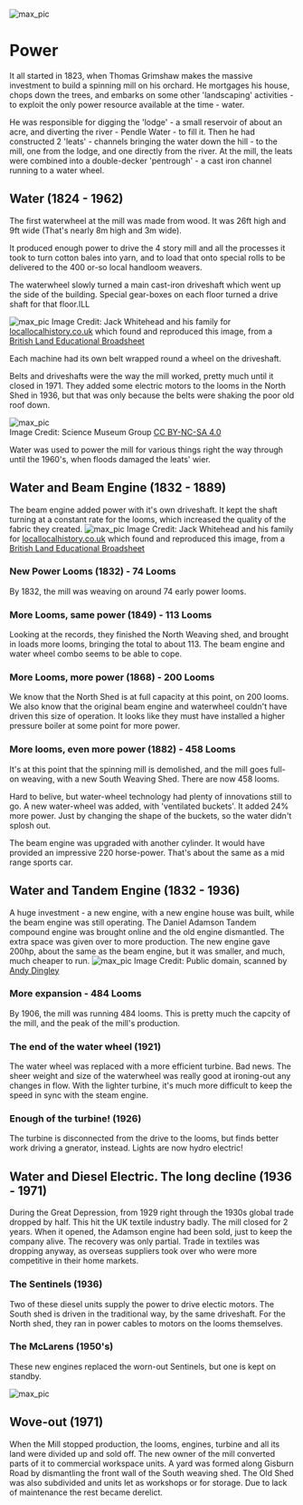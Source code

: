 ![max_pic](./stories.png)

# Power
It all started in 1823, when Thomas Grimshaw makes the massive investment to build a spinning mill on his orchard. 
He mortgages his house, chops down the trees, and embarks on some other 'landscaping' activities - to exploit the only power resource available at the time - water.

He was responsible for digging the 'lodge' - a small reservoir of about an acre, and diverting the river - Pendle Water - to fill it.
Then he had constructed 2 'leats' - channels bringing the water down the hill - to the mill, one from the lodge, and one directly from the river.
At the mill, the leats were combined into a double-decker 'pentrough' - a cast iron channel running to a water wheel.

## Water (1824 - 1962)
The first waterwheel at the mill was made from wood. It was 26ft high and 9ft wide (That's nearly 8m high and 3m wide). 

It produced enough power to drive the 4 story mill and all the processes it took to turn cotton bales into yarn, and to load that onto special rolls to be delivered to the 400 or-so local handloom weavers.

The waterwheel slowly turned a main cast-iron driveshaft which went up the side of the building. 
Special gear-boxes on each floor turned a drive shaft for that floor.ILL

![max_pic](./water_powered_mill.jpg)
Image Credit: Jack Whitehead and his family for [locallocalhistory.co.uk](https://www.locallocalhistory.co.uk/) which found and reproduced this image, from a [British Land Educational Broadsheet](https://www.locallocalhistory.co.uk/brit-land/index.htm#top)


Each machine had its own belt wrapped round a wheel on the driveshaft.

Belts and driveshafts were the way the mill worked, pretty much until it closed in 1971. They added some electric motors to the looms in the North Shed in 1936, but that was only because the belts were shaking the poor old roof down.

![max_pic](./carding.jpg)  
Image Credit: Science Museum Group [CC BY-NC-SA 4.0](https://creativecommons.org/licenses/by-nc-sa/4.0/)

Water was used to power the mill for various things right the way through until the 1960's, when floods damaged the leats' wier.

## Water and Beam Engine (1832 - 1889) 
The beam engine added power with it's own driveshaft. It kept the shaft turning at a constant rate for the looms, which increased the quality of the fabric they created.
![max_pic](./beamengine1.jpg)
Image Credit: Jack Whitehead and his family for [locallocalhistory.co.uk](https://www.locallocalhistory.co.uk/) which found and reproduced this image, from a [British Land Educational Broadsheet](https://www.locallocalhistory.co.uk/brit-land/index.htm#top)


### New Power Looms (1832) - 74 Looms
By 1832, the mill was weaving on around 74 early power looms.

### More Looms, same power (1849) - 113 Looms
Looking at the records, they finished the North Weaving shed, and brought in loads more looms, bringing the total to about 113. The beam engine and water wheel combo seems to be able to cope.

### More Looms, more power (1868) - 200 Looms
We know that the North Shed is at full capacity at this point, on 200 looms. 
We also know that the original beam engine and waterwheel couldn't have driven this size of operation. It looks like they must have installed a higher pressure boiler at some point for more power.

### More looms, even more power (1882) - 458 Looms
It's at this point that the spinning mill is demolished, and the mill goes full-on weaving, with a new South Weaving Shed. There are now 458 looms.

Hard to belive, but water-wheel technology had plenty of innovations still to go. A new water-wheel was added, with 'ventilated buckets'. It added 24% more power. Just by changing the shape of the buckets, so the water didn't splosh out.

The beam engine was upgraded with another cylinder. It would have provided an impressive 220 horse-power. That's about the same as a mid range sports car. 

## Water and Tandem Engine (1832 - 1936) 
A huge investment - a new engine, with a new engine house was built, while the beam engine was still operating. 
The Daniel Adamson Tandem compound engine was brought online and the old engine dismantled. The extra space was given over to more production.
The new engine gave 200hp, about the same as the beam engine, but it was smaller, and much, much cheaper to run.
![max_pic](./adamson_engine.jpg)
Image Credit: Public domain, scanned by [Andy Dingley](https://commons.wikimedia.org/wiki/User:Andy_Dingley)

### More expansion - 484 Looms
By 1906, the mill was running 484 looms. This is pretty much the capcity of the mill, and the peak of the mill's production.

### The end of the water wheel (1921)
The water wheel was replaced with a more efficient turbine. Bad news. The sheer weight and size of the waterwheel was really good at ironing-out any changes in flow.  With the lighter turbine, it's much more difficult to keep the speed in sync with the steam engine.

### Enough of the turbine! (1926)
The turbine is disconnected from the drive to the looms, but finds better work driving a gnerator, instead. Lights are now hydro electric!


## Water and Diesel Electric. The long decline (1936 - 1971)
During the Great Depression, from 1929 right through the 1930s global trade dropped by half. This hit the UK textile industry badly. The mill closed for 2 years. When it opened, the Adamson engine had been sold, just to keep the company alive. 
The recovery was only partial. Trade in textiles was dropping anyway, as overseas suppliers took over who were more competitive in their home markets.

### The Sentinels (1936)
Two of these diesel units supply the power to drive electic motors. The South shed is driven in the traditional way, by the same driveshaft. For the North shed, they ran in power cables to motors on the looms themselves. 

### The McLarens (1950's)
These new engines replaced the worn-out Sentinels, but one is kept on standby.

![max_pic](./mclaren_diesel.jpg)

## Wove-out (1971)
When the Mill stopped production, the looms, engines, turbine and all its land were divided up and sold off. The new owner of the mill converted parts of it to commercial workspace units. A yard was formed along Gisburn Road by dismantling the front wall of the South weaving shed. The Old Shed was also subdivided and units let as workshops or for storage. Due to lack of maintenance the rest became derelict. 

